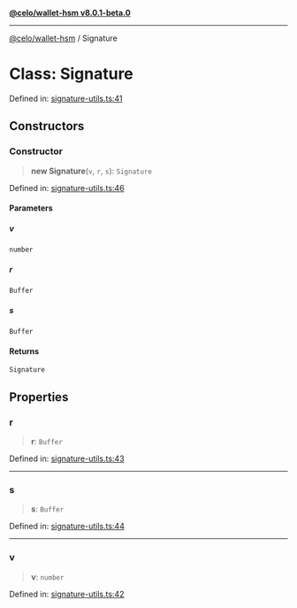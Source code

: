 [**@celo/wallet-hsm v8.0.1-beta.0**](../README.md)

***

[@celo/wallet-hsm](../README.md) / Signature

# Class: Signature

Defined in: [signature-utils.ts:41](https://github.com/celo-org/developer-tooling/blob/master/packages/sdk/wallets/wallet-hsm/src/signature-utils.ts#L41)

## Constructors

### Constructor

> **new Signature**(`v`, `r`, `s`): `Signature`

Defined in: [signature-utils.ts:46](https://github.com/celo-org/developer-tooling/blob/master/packages/sdk/wallets/wallet-hsm/src/signature-utils.ts#L46)

#### Parameters

##### v

`number`

##### r

`Buffer`

##### s

`Buffer`

#### Returns

`Signature`

## Properties

### r

> **r**: `Buffer`

Defined in: [signature-utils.ts:43](https://github.com/celo-org/developer-tooling/blob/master/packages/sdk/wallets/wallet-hsm/src/signature-utils.ts#L43)

***

### s

> **s**: `Buffer`

Defined in: [signature-utils.ts:44](https://github.com/celo-org/developer-tooling/blob/master/packages/sdk/wallets/wallet-hsm/src/signature-utils.ts#L44)

***

### v

> **v**: `number`

Defined in: [signature-utils.ts:42](https://github.com/celo-org/developer-tooling/blob/master/packages/sdk/wallets/wallet-hsm/src/signature-utils.ts#L42)

